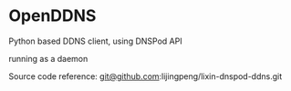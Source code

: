 OpenDDNS
========

Python based DDNS client, using DNSPod API
> 
> 
running as a daemon
> 
> 
Source code reference: git@github.com:lijingpeng/lixin-dnspod-ddns.git
